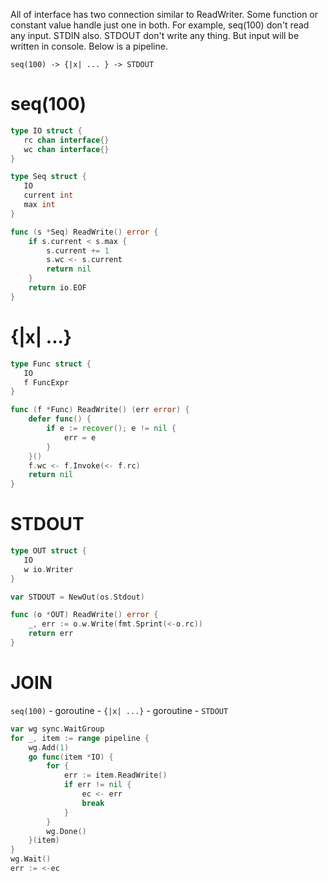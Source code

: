 All of interface has two connection similar to ReadWriter. Some function or
constant value handle just one in both. For example, seq(100) don't read any
input. STDIN also. STDOUT don't write any thing. But input will be written in
console. Below is a pipeline.

```
seq(100) -> {|x| ... } -> STDOUT
```

# seq(100)
```go
type IO struct {
   rc chan interface{}
   wc chan interface{}
}

type Seq struct {
   IO
   current int
   max int
}

func (s *Seq) ReadWrite() error {
    if s.current < s.max {
        s.current += 1
        s.wc <- s.current
        return nil
    }
    return io.EOF
}
```

# {|x| ...}
```go
type Func struct {
   IO
   f FuncExpr
}

func (f *Func) ReadWrite() (err error) {
    defer func() {
        if e := recover(); e != nil {
            err = e
        }
    }()
    f.wc <- f.Invoke(<- f.rc)
    return nil
}
```

# STDOUT
```go
type OUT struct {
   IO
   w io.Writer
}

var STDOUT = NewOut(os.Stdout)

func (o *OUT) ReadWrite() error {
    _, err := o.w.Write(fmt.Sprint(<-o.rc))
    return err
}
```

# JOIN

`seq(100)` - goroutine - `{|x| ...}` - goroutine - `STDOUT`

```go
var wg sync.WaitGroup
for _, item := range pipeline {
    wg.Add(1)
    go func(item *IO) {
        for {
            err := item.ReadWrite()
            if err != nil {
                ec <- err
                break
            }
	    }
        wg.Done()
    }(item)
}
wg.Wait()
err := <-ec
```
